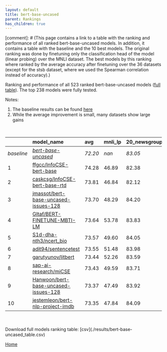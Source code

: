 ```yaml
---
layout: default
title: bert-base-uncased
parent: Rankings
has_children: true
---
```

[comment]: # (This page contains a link to a table with the ranking and performance of all ranked bert-base-uncased models. In addition, it contains a table with the baseline and the 10 best models. The original ranking was done by finetuning only the classification head of the model (linear probing) over the MNLI dataset.  The best models  by this ranking where ranked by the average accuracy after finetuning over the 36 datasets (except for the stsb dataset, where we used the Spearman correlation instead of accuracy).)

Ranking and performance of all 523 ranked bert-base-uncased models ([full table](./results/bert-base-uncased_table.csv)).  The top 238 models were fully tested.

Notes:
1. The baseline results can be found [here](bert-base-uncased_pretrain_scores_table)
1. While the average improvement is small, many datasets show large gains

<br>


|            | model_name                                                                                                                                                                                                                                                                                                                                                                                                                                                                                                                                                                                                                                                                                                          | avg     | mnli_lp   | 20_newsgroup   | ag_news   | amazon_reviews_multi   | anli    | boolq   | cb      | cola    | copa    | dbpedia   | esnli   | financial_phrasebank   | imdb    | isear   | mnli    | mrpc    | multirc   | poem_sentiment   | qnli    | qqp     | rotten_tomatoes   | rte     | sst2    | sst_5bins   | stsb    | trec_coarse   | trec_fine   | tweet_ev_emoji   | tweet_ev_emotion   | tweet_ev_hate   | tweet_ev_irony   | tweet_ev_offensive   | tweet_ev_sentiment   | wic     | wnli    | wsc     | yahoo_answers   |
|:-----------|:--------------------------------------------------------------------------------------------------------------------------------------------------------------------------------------------------------------------------------------------------------------------------------------------------------------------------------------------------------------------------------------------------------------------------------------------------------------------------------------------------------------------------------------------------------------------------------------------------------------------------------------------------------------------------------------------------------------------|:--------|:----------|:---------------|:----------|:-----------------------|:--------|:--------|:--------|:--------|:--------|:----------|:--------|:-----------------------|:--------|:--------|:--------|:--------|:----------|:-----------------|:--------|:--------|:------------------|:--------|:--------|:------------|:--------|:--------------|:------------|:-----------------|:-------------------|:----------------|:-----------------|:---------------------|:---------------------|:--------|:--------|:--------|:----------------|
| *baseline* | *[bert-base-uncased](bert-base-uncased_pretrain_scores_table)*                                                                                                                                                                                                                                                                                                                                                                                                                                                                                                                                                                                                                                                      | *72.20* | *nan*     | *83.05*        | *89.59*   | *65.92*                | *46.95* | *68.96* | *64.38* | *81.83* | *49.45* | *78.16*   | *89.70* | *68.53*                | *91.58* | *69.07* | *83.73* | *81.99* | *59.97*   | *66.68*          | *89.88* | *90.27* | *84.85*           | *59.98* | *91.97* | *52.80*     | *85.86* | *96.06*       | *68.33*     | *36.01*          | *79.91*            | *52.85*         | *67.76*          | *85.37*              | *69.48*              | *63.25* | *50.56* | *62.12* | *72.32*         |
| 1          | [ffgcc/InfoCSE-bert-base](model_gain_chart?avg=2.08&mnli_lp=nan&20_newsgroup=-0.67&ag_news=-0.26&amazon_reviews_multi=0.42&anli=1.27&boolq=2.36&cb=7.05&cola=2.16&copa=11.55&dbpedia=-1.00&esnli=0.59&financial_phrasebank=15.07&imdb=-0.70&isear=2.70&mnli=0.60&mrpc=2.08&multirc=-1.37&poem_sentiment=8.32&qnli=1.26&qqp=0.40&rotten_tomatoes=0.98&rte=1.75&sst2=0.57&sst_5bins=1.46&stsb=1.12&trec_coarse=1.14&trec_fine=8.87&tweet_ev_emoji=0.81&tweet_ev_emotion=1.23&tweet_ev_hate=1.25&tweet_ev_irony=-2.33&tweet_ev_offensive=-0.02&tweet_ev_sentiment=1.02&wic=3.68&wnli=0.14&wsc=1.35&yahoo_answers=-0.12&model_name=ffgcc%2FInfoCSE-bert-base&base_name=bert-base-uncased)                               | 74.28   | 46.89     | 82.38          | 89.33     | 66.34                  | 48.22   | 71.31   | 71.43   | 83.99   | 61.00   | 77.17     | 90.29   | 83.60                  | 90.87   | 71.77   | 84.33   | 84.07   | 58.60     | 75.00            | 91.14   | 90.68   | 85.83             | 61.73   | 92.55   | 54.25       | 86.98   | 97.20         | 77.20       | 36.82            | 81.14              | 54.11           | 65.43            | 85.35                | 70.50                | 66.93   | 50.70   | 63.46   | 72.20           |
| 2          | [caskcsg/InfoCSE-bert-base-rtd](model_gain_chart?avg=1.61&mnli_lp=nan&20_newsgroup=-0.93&ag_news=0.11&amazon_reviews_multi=0.62&anli=0.64&boolq=2.24&cb=7.05&cola=1.78&copa=7.55&dbpedia=-0.43&esnli=0.93&financial_phrasebank=15.77&imdb=-0.70&isear=2.44&mnli=1.03&mrpc=2.33&multirc=-3.02&poem_sentiment=9.28&qnli=1.23&qqp=0.17&rotten_tomatoes=0.98&rte=-0.05&sst2=0.69&sst_5bins=0.60&stsb=0.52&trec_coarse=1.14&trec_fine=10.87&tweet_ev_emoji=0.57&tweet_ev_emotion=1.79&tweet_ev_hate=-0.26&tweet_ev_irony=-2.58&tweet_ev_offensive=-0.95&tweet_ev_sentiment=1.42&wic=1.01&wnli=-6.90&wsc=0.38&yahoo_answers=0.68&model_name=caskcsg%2FInfoCSE-bert-base-rtd&base_name=bert-base-uncased)                  | 73.81   | 46.84     | 82.12          | 89.70     | 66.54                  | 47.59   | 71.19   | 71.43   | 83.60   | 57.00   | 77.73     | 90.64   | 84.30                  | 90.88   | 71.51   | 84.75   | 84.31   | 56.95     | 75.96            | 91.10   | 90.45   | 85.83             | 59.93   | 92.66   | 53.39       | 86.38   | 97.20         | 79.20       | 36.58            | 81.70              | 52.59           | 65.18            | 84.42                | 70.90                | 64.26   | 43.66   | 62.50   | 73.00           |
| 3          | [jmassot/bert-base-uncased-issues-128](model_gain_chart?avg=1.50&mnli_lp=nan&20_newsgroup=1.15&ag_news=0.14&amazon_reviews_multi=-0.06&anli=0.80&boolq=2.51&cb=7.05&cola=0.82&copa=9.55&dbpedia=0.44&esnli=0.64&financial_phrasebank=10.97&imdb=-0.14&isear=-0.04&mnli=-0.16&mrpc=1.35&multirc=1.23&poem_sentiment=0.63&qnli=0.53&qqp=-0.54&rotten_tomatoes=0.42&rte=4.64&sst2=0.00&sst_5bins=0.01&stsb=0.57&trec_coarse=0.54&trec_fine=8.67&tweet_ev_emoji=0.40&tweet_ev_emotion=0.45&tweet_ev_hate=0.18&tweet_ev_irony=-0.80&tweet_ev_offensive=-0.25&tweet_ev_sentiment=0.54&wic=-0.87&wnli=1.55&wsc=1.35&yahoo_answers=-0.32&model_name=jmassot%2Fbert-base-uncased-issues-128&base_name=bert-base-uncased)     | 73.70   | 48.29     | 84.20          | 89.73     | 65.86                  | 47.75   | 71.47   | 71.43   | 82.65   | 59.00   | 78.60     | 90.34   | 79.50                  | 91.43   | 69.04   | 83.56   | 83.33   | 61.20     | 67.31            | 90.41   | 89.74   | 85.27             | 64.62   | 91.97   | 52.81       | 86.44   | 96.60         | 77.00       | 36.41            | 80.37              | 53.03           | 66.96            | 85.12                | 70.02                | 62.38   | 52.11   | 63.46   | 72.00           |
| 4          | [GItaf/BERT-FINETUNE-MBTI-LM](model_gain_chart?avg=1.44&mnli_lp=nan&20_newsgroup=0.78&ag_news=-0.16&amazon_reviews_multi=0.00&anli=-0.48&boolq=0.65&cb=1.70&cola=-0.04&copa=4.55&dbpedia=0.64&esnli=0.24&financial_phrasebank=14.27&imdb=0.04&isear=0.75&mnli=0.01&mrpc=1.10&multirc=1.83&poem_sentiment=-0.34&qnli=0.53&qqp=0.28&rotten_tomatoes=0.98&rte=2.47&sst2=0.23&sst_5bins=0.14&stsb=-0.11&trec_coarse=0.14&trec_fine=9.27&tweet_ev_emoji=0.39&tweet_ev_emotion=-1.52&tweet_ev_hate=1.46&tweet_ev_irony=2.01&tweet_ev_offensive=0.68&tweet_ev_sentiment=0.17&wic=1.79&wnli=5.77&wsc=1.35&yahoo_answers=0.42&model_name=GItaf%2FBERT-FINETUNE-MBTI-LM&base_name=bert-base-uncased)                          | 73.64   | 53.78     | 83.83          | 89.43     | 65.92                  | 46.47   | 69.60   | 66.07   | 81.78   | 54.00   | 78.80     | 89.94   | 82.80                  | 91.62   | 69.82   | 83.74   | 83.09   | 61.80     | 66.35            | 90.41   | 90.56   | 85.83             | 62.45   | 92.20   | 52.94       | 85.75   | 96.20         | 77.60       | 36.40            | 78.40              | 54.31           | 69.77            | 86.05                | 69.65                | 65.05   | 56.34   | 63.46   | 72.73           |
| 5          | [S1d-dha-nth3/ncert_bio](model_gain_chart?avg=1.37&mnli_lp=nan&20_newsgroup=1.01&ag_news=-0.29&amazon_reviews_multi=0.02&anli=1.77&boolq=0.19&cb=8.84&cola=0.05&copa=-6.45&dbpedia=-0.96&esnli=0.38&financial_phrasebank=12.77&imdb=0.11&isear=1.46&mnli=0.07&mrpc=1.84&multirc=-1.90&poem_sentiment=10.24&qnli=0.86&qqp=0.31&rotten_tomatoes=0.23&rte=4.28&sst2=-0.11&sst_5bins=-0.08&stsb=0.95&trec_coarse=0.54&trec_fine=7.07&tweet_ev_emoji=0.51&tweet_ev_emotion=0.81&tweet_ev_hate=2.50&tweet_ev_irony=-0.41&tweet_ev_offensive=-0.25&tweet_ev_sentiment=0.49&wic=-1.03&wnli=2.96&wsc=0.38&yahoo_answers=0.32&model_name=S1d-dha-nth3%2Fncert_bio&base_name=bert-base-uncased)                                | 73.57   | 49.60     | 84.05          | 89.30     | 65.94                  | 48.72   | 69.14   | 73.21   | 81.88   | 43.00   | 77.20     | 90.09   | 81.30                  | 91.69   | 70.53   | 83.80   | 83.82   | 58.07     | 76.92            | 90.74   | 90.58   | 85.08             | 64.26   | 91.86   | 52.71       | 86.81   | 96.60         | 75.40       | 36.52            | 80.72              | 55.35           | 67.35            | 85.12                | 69.97                | 62.23   | 53.52   | 62.50   | 72.63           |
| 6          | [adit94/sentencetest](model_gain_chart?avg=1.35&mnli_lp=nan&20_newsgroup=0.93&ag_news=0.17&amazon_reviews_multi=0.18&anli=0.20&boolq=1.72&cb=7.05&cola=-0.62&copa=6.55&dbpedia=-0.33&esnli=0.28&financial_phrasebank=11.17&imdb=-0.11&isear=1.14&mnli=-0.09&mrpc=3.31&multirc=2.20&poem_sentiment=14.09&qnli=-0.88&qqp=0.25&rotten_tomatoes=0.14&rte=-0.42&sst2=0.11&sst_5bins=0.73&stsb=0.45&trec_coarse=0.14&trec_fine=9.87&tweet_ev_emoji=0.33&tweet_ev_emotion=0.74&tweet_ev_hate=1.32&tweet_ev_irony=-2.07&tweet_ev_offensive=-0.83&tweet_ev_sentiment=0.20&wic=-1.97&wnli=-8.31&wsc=1.35&yahoo_answers=-0.35&model_name=adit94%2Fsentencetest&base_name=bert-base-uncased)                                    | 73.55   | 51.48     | 83.98          | 89.77     | 66.10                  | 47.16   | 70.67   | 71.43   | 81.21   | 56.00   | 77.83     | 89.98   | 79.70                  | 91.47   | 70.21   | 83.64   | 85.29   | 62.17     | 80.77            | 89.00   | 90.52   | 84.99             | 59.57   | 92.09   | 53.53       | 86.31   | 96.20         | 78.20       | 36.33            | 80.65              | 54.18           | 65.69            | 84.53                | 69.68                | 61.29   | 42.25   | 63.46   | 71.97           |
| 7          | [garutyunov/litbert](model_gain_chart?avg=1.24&mnli_lp=nan&20_newsgroup=0.54&ag_news=0.34&amazon_reviews_multi=0.32&anli=-0.89&boolq=-3.60&cb=5.27&cola=0.05&copa=2.55&dbpedia=1.17&esnli=0.22&financial_phrasebank=12.27&imdb=-0.32&isear=1.99&mnli=0.08&mrpc=-0.86&multirc=-0.05&poem_sentiment=14.09&qnli=0.64&qqp=-0.34&rotten_tomatoes=0.89&rte=1.03&sst2=0.57&sst_5bins=0.73&stsb=0.66&trec_coarse=0.54&trec_fine=5.27&tweet_ev_emoji=0.52&tweet_ev_emotion=0.67&tweet_ev_hate=-0.03&tweet_ev_irony=-2.46&tweet_ev_offensive=-0.95&tweet_ev_sentiment=-0.94&wic=-0.09&wnli=5.77&wsc=-0.58&yahoo_answers=-0.45&model_name=garutyunov%2Flitbert&base_name=bert-base-uncased)                                    | 73.44   | 52.26     | 83.59          | 89.93     | 66.24                  | 46.06   | 65.35   | 69.64   | 81.88   | 52.00   | 79.33     | 89.92   | 80.80                  | 91.26   | 71.06   | 83.81   | 81.13   | 59.92     | 80.77            | 90.52   | 89.94   | 85.74             | 61.01   | 92.55   | 53.53       | 86.52   | 96.60         | 73.60       | 36.53            | 80.58              | 52.83           | 65.31            | 84.42                | 68.54                | 63.17   | 56.34   | 61.54   | 71.87           |
| 8          | [sap-ai-research/miCSE](model_gain_chart?avg=1.23&mnli_lp=nan&20_newsgroup=0.66&ag_news=0.44&amazon_reviews_multi=20.58&anli=-0.05&boolq=1.01&cb=5.27&cola=0.63&copa=3.55&dbpedia=0.57&esnli=0.45&financial_phrasebank=12.54&imdb=-6.21&isear=1.07&mnli=-22.72&mrpc=1.59&multirc=-2.71&poem_sentiment=14.09&qnli=-53.26&qqp=-0.08&rotten_tomatoes=-31.77&rte=30.17&sst2=-25.55&sst_5bins=39.63&stsb=-0.74&trec_coarse=0.74&trec_fine=9.27&tweet_ev_emoji=14.53&tweet_ev_emotion=-14.99&tweet_ev_hate=32.50&tweet_ev_irony=1.62&tweet_ev_offensive=-1.77&tweet_ev_sentiment=20.49&wic=-0.24&wnli=-3.66&wsc=-3.46&yahoo_answers=0.08&model_name=sap-ai-research%2FmiCSE&base_name=bert-base-uncased)                  | 73.43   | 49.59     | 83.71          | 90.03     | 86.50                  | 46.91   | 69.97   | 69.64   | 82.45   | 53.00   | 78.73     | 90.16   | 81.07                  | 85.37   | 70.14   | 61.01   | 83.58   | 57.26     | 80.77            | 36.62   | 90.20   | 53.08             | 90.16   | 66.42   | 92.43       | 85.13   | 96.80         | 77.60       | 50.54            | 64.92              | 85.35           | 69.38            | 83.59                | 89.97                | 63.01   | 46.91   | 58.65   | 72.40           |
| 9          | [Hanwoon/bert-base-uncased-issues-128](model_gain_chart?avg=1.17&mnli_lp=nan&20_newsgroup=0.87&ag_news=0.17&amazon_reviews_multi=0.36&anli=0.49&boolq=3.19&cb=5.27&cola=-0.23&copa=6.55&dbpedia=0.44&esnli=-0.17&financial_phrasebank=12.37&imdb=-0.25&isear=-0.23&mnli=-0.16&mrpc=2.08&multirc=1.52&poem_sentiment=1.59&qnli=0.64&qqp=-0.42&rotten_tomatoes=-0.33&rte=-1.50&sst2=-0.46&sst_5bins=-0.67&stsb=0.28&trec_coarse=0.54&trec_fine=7.67&tweet_ev_emoji=0.07&tweet_ev_emotion=1.02&tweet_ev_hate=1.02&tweet_ev_irony=0.86&tweet_ev_offensive=-0.72&tweet_ev_sentiment=0.04&wic=-1.97&wnli=1.55&wsc=1.35&yahoo_answers=-0.58&model_name=Hanwoon%2Fbert-base-uncased-issues-128&base_name=bert-base-uncased) | 73.37   | 47.49     | 83.92          | 89.77     | 66.28                  | 47.44   | 72.14   | 69.64   | 81.59   | 56.00   | 78.60     | 89.54   | 80.90                  | 91.32   | 68.84   | 83.56   | 84.07   | 61.49     | 68.27            | 90.52   | 89.85   | 84.52             | 58.48   | 91.51   | 52.13       | 86.14   | 96.60         | 76.00       | 36.08            | 80.93              | 53.87           | 68.62            | 84.65                | 69.52                | 61.29   | 52.11   | 63.46   | 71.73           |
| 10         | [jestemleon/bert-nlp-project-imdb](model_gain_chart?avg=1.15&mnli_lp=nan&20_newsgroup=1.05&ag_news=0.14&amazon_reviews_multi=-0.28&anli=0.33&boolq=0.56&cb=5.27&cola=0.82&copa=4.55&dbpedia=-0.13&esnli=0.28&financial_phrasebank=8.57&imdb=0.44&isear=1.85&mnli=-0.03&mrpc=0.86&multirc=0.10&poem_sentiment=-0.34&qnli=0.55&qqp=0.33&rotten_tomatoes=0.14&rte=2.11&sst2=0.57&sst_5bins=0.73&stsb=-0.04&trec_coarse=0.94&trec_fine=9.27&tweet_ev_emoji=0.55&tweet_ev_emotion=0.81&tweet_ev_hate=0.88&tweet_ev_irony=0.10&tweet_ev_offensive=-0.48&tweet_ev_sentiment=0.18&wic=1.64&wnli=-1.27&wsc=0.38&yahoo_answers=0.08&model_name=jestemleon%2Fbert-nlp-project-imdb&base_name=bert-base-uncased)                | 73.35   | 47.84     | 84.09          | 89.73     | 65.64                  | 47.28   | 69.51   | 69.64   | 82.65   | 54.00   | 78.03     | 89.98   | 77.10                  | 92.02   | 70.93   | 83.70   | 82.84   | 60.07     | 66.35            | 90.43   | 90.60   | 84.99             | 62.09   | 92.55   | 53.53       | 85.82   | 97.00         | 77.60       | 36.56            | 80.72              | 53.74           | 67.86            | 84.88                | 69.66                | 64.89   | 49.30   | 62.50   | 72.40           |


<br>
<br>
Download full models ranking table: [csv](./results/bert-base-uncased_table.csv)

[Home](Home)